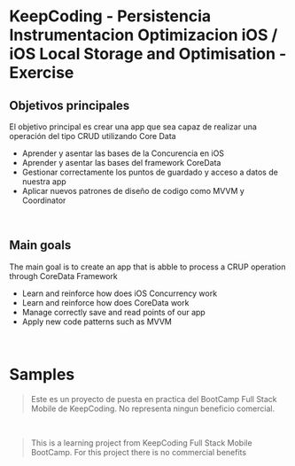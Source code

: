 
# KeepCoding -  Persistencia Instrumentacion Optimizacion iOS / iOS Local Storage and Optimisation - Exercise

## Objetivos principales


El objetivo principal es crear una app que sea capaz de realizar una operación del tipo CRUD utilizando Core Data


- Aprender y asentar las bases de la Concurencia en iOS
- Aprender y asentar las bases del framework CoreData
- Gestionar correctamente los puntos de guardado y acceso a datos de nuestra app
- Aplicar nuevos patrones de diseño de codigo como MVVM y Coordinator

<br />


## Main goals

The main goal is to create an app that is abble to process a CRUP operation through CoreData Framework

- Learn and reinforce how does iOS Concurrency work
- Learn and reinforce how does CoreData work
- Manage correctly save and read points of our app
- Apply new code patterns such as MVVM

<br />



# Samples


>Este es un proyecto de puesta en practica del BootCamp Full Stack Mobile de KeepCoding.
>No representa ningun beneficio comercial.


<br />

>This is a learning project from KeepCoding Full Stack Mobile BootCamp.
>For this project there is no commercial benefits

